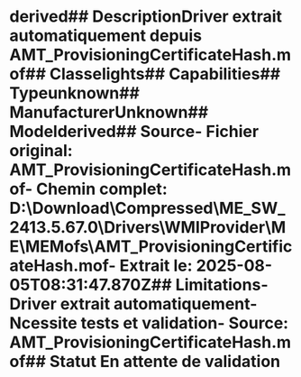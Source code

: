 # derived##  DescriptionDriver extrait automatiquement depuis AMT_ProvisioningCertificateHash.mof##  Classelights##  Capabilities##  Typeunknown##  ManufacturerUnknown##  Modelderived##  Source- **Fichier original**: AMT_ProvisioningCertificateHash.mof- **Chemin complet**: D:\Download\Compressed\ME_SW_2413.5.67.0\Drivers\WMIProvider\ME\MEMofs\AMT_ProvisioningCertificateHash.mof- **Extrait le**: 2025-08-05T08:31:47.870Z##  Limitations- Driver extrait automatiquement- Ncessite tests et validation- Source: AMT_ProvisioningCertificateHash.mof##  Statut En attente de validation